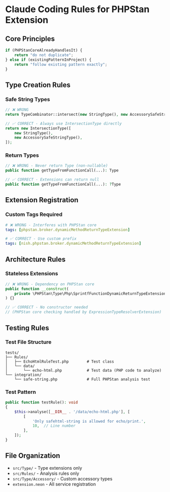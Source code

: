 # Claude Coding Rules for PHPStan Extension

## Core Principles

```javascript
if (PHPStanCoreAlreadyHandlesIt) {
    return "do not duplicate";
} else if (existingPatternInProject) {
    return "follow existing pattern exactly";
}
```

## Type Creation Rules

### Safe String Types
```php
// ❌ WRONG
return TypeCombinator::intersect(new StringType(), new AccessorySafeStringType());

// ✅ CORRECT - Always use IntersectionType directly
return new IntersectionType([
    new StringType(),
    new AccessorySafeStringType(),
]);
```

### Return Types
```php
// ❌ WRONG - Never return Type (non-nullable)
public function getTypeFromFunctionCall(...): Type

// ✅ CORRECT - Extensions can return null
public function getTypeFromFunctionCall(...): ?Type
```

## Extension Registration

### Custom Tags Required
```yaml
# ❌ WRONG - Interferes with PHPStan core
tags: [phpstan.broker.dynamicMethodReturnTypeExtension]

# ✅ CORRECT - Use custom prefix
tags: [nish.phpstan.broker.dynamicMethodReturnTypeExtension]
```

## Architecture Rules

### Stateless Extensions
```php
// ❌ WRONG - Dependency on PHPStan core
public function __construct(
    private \PHPStan\Type\Php\SprintfFunctionDynamicReturnTypeExtension $parent
) {}

// ✅ CORRECT - No constructor needed
// (PHPStan core checking handled by ExpressionTypeResolverExtension)
```

## Testing Rules

### Test File Structure
```
tests/
├── Rules/
│   ├── EchoHtmlRuleTest.php        # Test class
│   └── data/
│       └── echo-html.php           # Test data (PHP code to analyze)
└── integration/
    └── safe-string.php             # Full PHPStan analysis test
```

### Test Pattern
```php
public function testRule(): void
{
    $this->analyse([__DIR__ . '/data/echo-html.php'], [
        [
            'Only safehtml-string is allowed for echo/print.',
            10,  // Line number
        ],
    ]);
}
```

## File Organization

- `src/Type/` - Type extensions only
- `src/Rules/` - Analysis rules only
- `src/Type/Accessory/` - Custom accessory types
- `extension.neon` - All service registration
